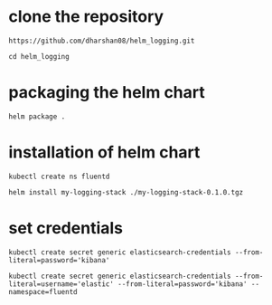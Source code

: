 # clone the repository
`https://github.com/dharshan08/helm_logging.git`

`cd helm_logging`

# packaging the helm chart
`helm package .`

# installation of helm chart

`kubectl create ns fluentd`

`helm install my-logging-stack ./my-logging-stack-0.1.0.tgz`

# set credentials
`kubectl create secret generic elasticsearch-credentials --from-literal=password='kibana'`

`kubectl create secret generic elasticsearch-credentials --from-literal=username='elastic' --from-literal=password='kibana' --namespace=fluentd`
